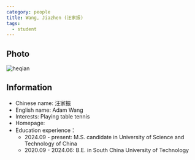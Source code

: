 ```yaml
---
category: people
title: Wang, Jiazhen (汪家振)
tags:
  - student
---
```


## Photo

![heqian](https://github.com/ustc-ivclab/ustc-ivclab.github.io/assets/116997215/3694b868-a9e3-414e-a893-40db390f8c4c)

## Information

- Chinese name: 汪家振
- English name: Adam Wang
- Interests: Playing table tennis
- Homepage: 
- Education experience：
    - 2024.09 - present: M.S. candidate in University of Science and Technology of China
    - 2020.09 - 2024.06: B.E. in South China University of Technology